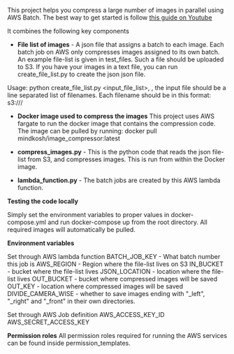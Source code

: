 This project helps you compress a large number of images in parallel using AWS Batch. The best way to get started is follow
[this guide on Youtube](https://youtu.be/PhuV42va7Gs)

It combines the following key components

- **File list of images** - A json file that assigns a batch to each image. Each batch job on AWS only compresses images assigned to its own batch. 
An example file-list is given in test_files. Such a file should be uploaded to S3. If you have your images in a text file, you can run create_file_list.py to create the json json file.

Usage: python create_file_list.py <input_file_list>, <number of batches>, <outfile>
the input file should be a line separated list of filenames. Each filename should be in this format:  s3://<bucket-name>/<location>

- **Docker image used to compress the images**
This project uses AWS fargate to run the docker image that contains the compression code. The image can be pulled by running:
docker pull mindkosh/image_compressor:latest

- **compress_images.py** - This is the python code that reads the json file-list from S3, and compresses images. This is run from
within the Docker image.

- **lambda_function.py** - The batch jobs are created by this AWS lambda function.



**Testing the code locally**

Simply set the environment variables to proper values in docker-compose.yml and run docker-compose up from the root directory. All required images will automatically be pulled.


**Environment variables**

Set through AWS lambda function
BATCH_JOB_KEY - What batch number this job is
AWS_REGION - Region where the file-list lives on S3
IN_BUCKET - bucket where the file-list lives
JSON_LOCATION - location where the file-list lives
OUT_BUCKET - bucket where compressed images will be saved
OUT_KEY - location where compressed images will be saved
DIVIDE_CAMERA_WISE - whether to save images ending with "_left", "_right"  and "_front" in their own directories.

Set through AWS Job definition
AWS_ACCESS_KEY_ID
AWS_SECRET_ACCESS_KEY

**Permission roles**
All permission roles required for running the AWS services can be found inside permission_templates.